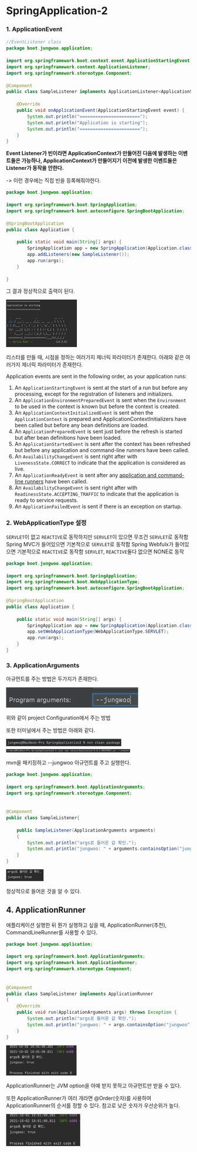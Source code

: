 # SpringApplication-2



### 1. ApplicationEvent





```java
//EventListener class
package boot.jungwoo.application;

import org.springframework.boot.context.event.ApplicationStartingEvent;
import org.springframework.context.ApplicationListener;
import org.springframework.stereotype.Component;

@Component
public class SampleListener implements ApplicationListener<ApplicationStartingEvent> {

    @Override
    public void onApplicationEvent(ApplicationStartingEvent event) {
        System.out.println("=======================");
        System.out.println("Application is starting");
        System.out.println("=======================");
    }
}

```



**Event Listener가 빈이라면 ApplicationContext가 만들어진 다음에 발생하는 이벤트들은 가능하나, ApplicationContext가  만들어지기 이전에 발생한 이벤트들은 Listener가 동작을 안한다.** 

-> 이런 경우에는 직접 빈을 등록해줘야한다.

 

```java
package boot.jungwoo.application;

import org.springframework.boot.SpringApplication;
import org.springframework.boot.autoconfigure.SpringBootApplication;

@SpringBootApplication
public class Application {

    public static void main(String[] args) {
        SpringApplication app = new SpringApplication(Application.class);
        app.addListeners(new SampleListener());
        app.run(args);
    }

}
```



그 결과 정상적으로 출력이 된다.

<img src="../img/image-20211002092554933.png" alt="image-20211002092554933" style="zoom: 25%;" />



리스터를 만들 때, 시점을 정하는 여러가지 제너릭 파라미터가 존재한다. 아래와 같은 여러가지 제너릭 파라미터가 존재한다.

Application events are sent in the following order, as your application runs:

1. An `ApplicationStartingEvent` is sent at the start of a run but before any processing, except for the registration of listeners and initializers.
2. An `ApplicationEnvironmentPreparedEvent` is sent when the `Environment` to be used in the context is known but before the context is created.
3. An `ApplicationContextInitializedEvent` is sent when the `ApplicationContext` is prepared and ApplicationContextInitializers have been called but before any bean definitions are loaded.
4. An `ApplicationPreparedEvent` is sent just before the refresh is started but after bean definitions have been loaded.
5. An `ApplicationStartedEvent` is sent after the context has been refreshed but before any application and command-line runners have been called.
6. An `AvailabilityChangeEvent` is sent right after with `LivenessState.CORRECT` to indicate that the application is considered as live.
7. An `ApplicationReadyEvent` is sent after any [application and command-line runners](https://docs.spring.io/spring-boot/docs/current/reference/html/features.html#features.spring-application.command-line-runner) have been called.
8. An `AvailabilityChangeEvent` is sent right after with `ReadinessState.ACCEPTING_TRAFFIC` to indicate that the application is ready to service requests.
9. An `ApplicationFailedEvent` is sent if there is an exception on startup.





### 2. WebApplicationType 설정

`SERVLET`이 없고 `REACTIVE`로 동작하지만 `SERVLET`이 있으면 무조건 `SERVLET`로 동작함
Spring MVC가 들어있으면 기본적으로 `SERVLET`로 동작함
Spring Webfulx가 들어있으면 기본적으로 `REACTIVE`로 동작함
`SERVLET`, `REACTIVE`둘다 없으면 NONE로 동작



```java
package boot.jungwoo.application;

import org.springframework.boot.SpringApplication;
import org.springframework.boot.WebApplicationType;
import org.springframework.boot.autoconfigure.SpringBootApplication;

@SpringBootApplication
public class Application {

    public static void main(String[] args) {
        SpringApplication app = new SpringApplication(Application.class);
        app.setWebApplicationType(WebApplicationType.SERVLET);
        app.run(args);
    }
}	
```



### 3. ApplicationArguments

아규먼트를 주는 방법은 두가지가 존재한다.

<img src="../img/image-20211002094931329.png" alt="image-20211002094931329" style="zoom:67%;" />

위와 같이 project Configuration에서 주는 방법

또한 터미널에서 주는 방법은 아래와 같다.

<img src="../img/image-20211002095650247.png" alt="image-20211002095650247" style="zoom: 33%;" />

<img src="../img/image-20211002095711386.png" alt="image-20211002095711386" style="zoom:33%;" />

mvn을 패키징하고 --jungwoo 아규먼트를 주고 실행한다.



```java
package boot.jungwoo.application;

import org.springframework.boot.ApplicationArguments;
import org.springframework.stereotype.Component;


@Component
public class SampleListener{

    public SampleListener(ApplicationArguments arguments)
    {
        System.out.println("args로 들어온 값 확인.");
        System.out.println("jungwoo: " + arguments.containsOption("jungwoo"));
    }
}

```



<img src="../img/image-20211002095307672.png" alt="image-20211002095307672" style="zoom: 33%;" />

정상적으로 들어온 것을 알 수 있다.



## 4. ApplicationRunner

애플리케이션 실행한 뒤 뭔가 실행하고 싶을 때, ApplicationRunner(추천), CommandLineRunner를 사용할 수 있다.

```java
package boot.jungwoo.application;

import org.springframework.boot.ApplicationArguments;
import org.springframework.boot.ApplicationRunner;
import org.springframework.stereotype.Component;


@Component
public class SampleListener implements ApplicationRunner
{
    @Override
    public void run(ApplicationArguments args) throws Exception {
        System.out.println("args로 들어온 값 확인.");
        System.out.println("jungwoo: " + args.containsOption("jungwoo"));
    }
}
```



<img src="../img/image-20211002100134140.png" alt="image-20211002100134140" style="zoom: 33%;" />



ApplicationRunner는 JVM option을 아예 받지 못하고 아규먼트만 받을 수 있다.

또한 ApplicationRunner가 여러 개라면 @Order(숫자)를 사용하여 ApplicationRunner의 순서를 정할 수 있다. 참고로 낮은 숫자가 우선순위가 높다.

<img src="../img/image-20211002100134140.png" alt="image-20211002100134140" style="width:40%;" />